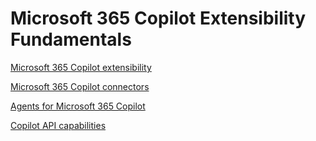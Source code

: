 # Microsoft 365 Copilot Extensibility Fundamentals

[Microsoft 365 Copilot extensibility](https://learn.microsoft.com/en-us/microsoft-365-copilot/extensibility/)

[Microsoft 365 Copilot connectors](https://learn.microsoft.com/en-us/microsoftsearch/connectors-overview)

[Agents for Microsoft 365 Copilot](https://learn.microsoft.com/en-us/microsoft-365-copilot/extensibility/agents-overview)

[Copilot API capabilities](https://learn.microsoft.com/en-us/microsoft-365-copilot/extensibility/copilot-apis-overview)
